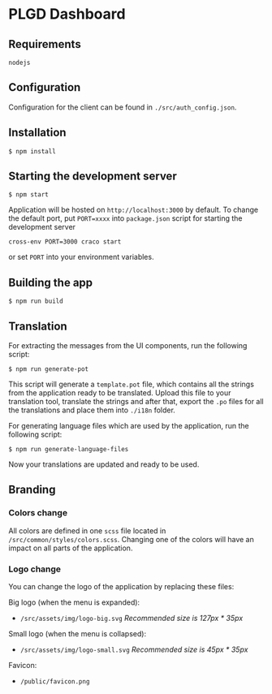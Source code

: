 # PLGD Dashboard

## Requirements

    nodejs

## Configuration

Configuration for the client can be found in `./src/auth_config.json`.

## Installation

    $ npm install

## Starting the development server

    $ npm start

Application will be hosted on `http://localhost:3000` by default. To change the default port, put `PORT=xxxx` into `package.json` script for starting the development server

    cross-env PORT=3000 craco start

or set `PORT` into your environment variables.

## Building the app

    $ npm run build

## Translation

For extracting the messages from the UI components, run the following script:

    $ npm run generate-pot

This script will generate a `template.pot` file, which contains all the strings from the application ready to be translated. Upload this file to your translation tool, translate the strings and after that, export the `.po` files for all the translations and place them into `./i18n` folder.

For generating language files which are used by the application, run the following script:

    $ npm run generate-language-files

Now your translations are updated and ready to be used.

## Branding

### Colors change

All colors are defined in one `scss` file located in `/src/common/styles/colors.scss`. Changing one of the colors will have an impact on all parts of the application.

### Logo change

You can change the logo of the application by replacing these files:

Big logo (when the menu is expanded):

- `/src/assets/img/logo-big.svg`
  _Recommended size is 127px \* 35px_

Small logo (when the menu is collapsed):

- `/src/assets/img/logo-small.svg`
  _Recommended size is 45px \* 35px_

Favicon:

- `/public/favicon.png`
